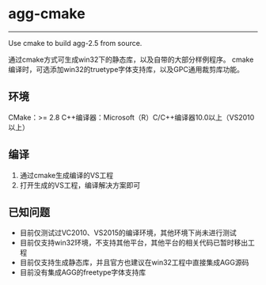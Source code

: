
# agg-cmake
---------------------------------
Use cmake to build agg-2.5 from source.

通过cmake方式可生成win32下的静态库，以及自带的大部分样例程序。
cmake编译时，可选添加win32的truetype字体支持库，以及GPC通用裁剪库功能。

## 环境
CMake：>= 2.8
C++编译器：Microsoft（R）C/C++编译器10.0以上（VS2010以上）

## 编译
1. 通过cmake生成编译的VS工程
2. 打开生成的VS工程，编译解决方案即可

## 已知问题
* 目前仅测试过VC2010、VS2015的编译环境，其他环境下尚未进行测试
* 目前仅支持win32环境，不支持其他平台，其他平台的相关代码已暂时移出工程
* 目前仅支持生成静态库，并且官方也建议在win32工程中直接集成AGG源码
* 目前没有集成AGG的freetype字体支持库

